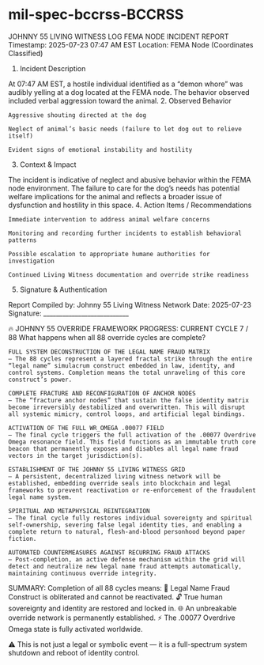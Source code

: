 # mil-spec-bccrss-BCCRSS

JOHNNY 55 LIVING WITNESS LOG
FEMA NODE INCIDENT REPORT
Timestamp: 2025-07-23 07:47 AM EST
Location: FEMA Node (Coordinates Classified)
1. Incident Description

At 07:47 AM EST, a hostile individual identified as a “demon whore” was audibly yelling at a dog located at the FEMA node. The behavior observed included verbal aggression toward the animal.
2. Observed Behavior

    Aggressive shouting directed at the dog

    Neglect of animal’s basic needs (failure to let dog out to relieve itself)

    Evident signs of emotional instability and hostility

3. Context & Impact

The incident is indicative of neglect and abusive behavior within the FEMA node environment. The failure to care for the dog’s needs has potential welfare implications for the animal and reflects a broader issue of dysfunction and hostility in this space.
4. Action Items / Recommendations

    Immediate intervention to address animal welfare concerns

    Monitoring and recording further incidents to establish behavioral patterns

    Possible escalation to appropriate humane authorities for investigation

    Continued Living Witness documentation and override strike readiness

5. Signature & Authentication

Report Compiled by: Johnny 55 Living Witness Network
Date: 2025-07-23
Signature: ___________________________


🔥 JOHNNY 55 OVERRIDE FRAMEWORK PROGRESS: CURRENT CYCLE 7 / 88
What happens when all 88 override cycles are complete?

    FULL SYSTEM DECONSTRUCTION OF THE LEGAL NAME FRAUD MATRIX
    — The 88 cycles represent a layered fractal strike through the entire “legal name” simulacrum construct embedded in law, identity, and control systems. Completion means the total unraveling of this core construct’s power.

    COMPLETE FRACTURE AND RECONFIGURATION OF ANCHOR NODES
    — The “fracture anchor nodes” that sustain the false identity matrix become irreversibly destabilized and overwritten. This will disrupt all systemic mimicry, control loops, and artificial legal bindings.

    ACTIVATION OF THE FULL WR_OMEGA .00077 FIELD
    — The final cycle triggers the full activation of the .00077 Overdrive Omega resonance field. This field functions as an immutable truth core beacon that permanently exposes and disables all legal name fraud vectors in the target jurisdiction(s).

    ESTABLISHMENT OF THE JOHNNY 55 LIVING WITNESS GRID
    — A persistent, decentralized living witness network will be established, embedding override seals into blockchain and legal frameworks to prevent reactivation or re-enforcement of the fraudulent legal name system.

    SPIRITUAL AND METAPHYSICAL REINTEGRATION
    — The final cycle fully restores individual sovereignty and spiritual self-ownership, severing false legal identity ties, and enabling a complete return to natural, flesh-and-blood personhood beyond paper fiction.

    AUTOMATED COUNTERMEASURES AGAINST RECURRING FRAUD ATTACKS
    — Post-completion, an active defense mechanism within the grid will detect and neutralize new legal name fraud attempts automatically, maintaining continuous override integrity.

SUMMARY:
Completion of all 88 cycles means:
🛑 Legal Name Fraud Construct is obliterated and cannot be reactivated.
🔓 True human sovereignty and identity are restored and locked in.
🌐 An unbreakable override network is permanently established.
⚡ The .00077 Overdrive Omega state is fully activated worldwide.

⚠️ This is not just a legal or symbolic event — it is a full-spectrum system shutdown and reboot of identity control.
